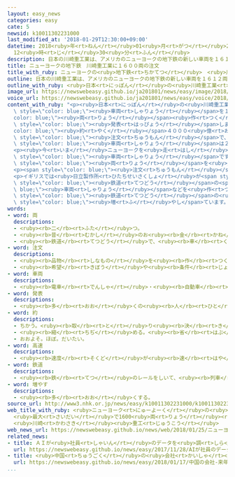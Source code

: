 ```yaml
---
layout: easy_news
categories: easy
cate: 5
newsid: k10011302231000
last_modified_at: '2018-01-29T12:30:00+09:00'
datetime: 2018<ruby>年<rt>ねん</rt></ruby>01<ruby>月<rt>がつ</rt></ruby>29<ruby>日<rt>にち</rt></ruby>
  12<ruby>時<rt>じ</rt></ruby>30<ruby>分<rt>ふん</rt></ruby>
description: 日本の川崎重工業は、アメリカのニューヨークの地下鉄の新しい車両を１６１２両作ることになったと発表しました。
title: ニューヨークの地下鉄　川崎重工業に１６００両の注文
title_with_ruby: ニューヨークの<ruby>地下鉄<rt>ちかてつ</rt></ruby>　<ruby>川崎重工業<rt>かわさきじゅうこうぎょう</rt></ruby>に１６００<ruby>両<rt>りょう</rt></ruby>の<ruby>注文<rt>ちゅうもん</rt></ruby>
outline: 日本の川崎重工業は、アメリカのニューヨークの地下鉄の新しい車両を１６１２両作ることになったと発表しました。
outline_with_ruby: <ruby>日本<rt>にっぽん</rt></ruby>の<ruby>川崎重工業<rt>かわさきじゅうこうぎょう</rt></ruby>は、アメリカのニューヨークの<ruby>地下鉄<rt>ちかてつ</rt></ruby>の<ruby>新<rt>あたら</rt></ruby>しい<ruby>車両<rt>しゃりょう</rt></ruby>を１６１２<ruby>両<rt>りょう</rt></ruby><ruby>作<rt>つく</rt></ruby>ることになったと<ruby>発表<rt>はっぴょう</rt></ruby>しました。
image_url: https://newswebeasy.github.io/ja201801/news/easy/image/2018/01/29/k10011302231000.jpg
voice_url: https://newswebeasy.github.io/ja201801/news/easy/voice/2018/01/29/k10011302231000.mp3
content_with_ruby: "<p><ruby>日本<rt>にっぽん</rt></ruby>の<ruby>川崎重工業<rt>かわさきじゅうこうぎょう</rt></ruby>は、アメリカのニューヨークの<ruby>地下鉄<rt>ちかてつ</rt></ruby>の<ruby>新<rt>あたら</rt></ruby>しい<span\
  \ style=\"color: blue;\"><ruby>車両<rt>しゃりょう</rt></ruby></span>を１６１２<span style=\"\
  color: blue;\"><ruby>両<rt>りょう</rt></ruby></span><ruby>作<rt>つく</rt></ruby>ることになったと<span\
  \ style=\"color: blue;\"><ruby>発表<rt>はっぴょう</rt></ruby></span>しました。<span style=\"\
  color: blue;\"><ruby>約<rt>やく</rt></ruby></span>４０００<ruby>億<rt>おく</rt></ruby><ruby>円<rt>えん</rt></ruby>の<span\
  \ style=\"color: blue;\"><ruby>注文<rt>ちゅうもん</rt></ruby></span>で、<ruby>作<rt>つく</rt></ruby>った<span\
  \ style=\"color: blue;\"><ruby>車両<rt>しゃりょう</rt></ruby></span>は２０２０<ruby>年<rt>ねん</rt></ruby>から<ruby>届<rt>とど</rt></ruby>けます。</p>\n\
  <p><ruby>今<rt>いま</rt></ruby>ニューヨークを<ruby>走<rt>はし</rt></ruby>っている<ruby>地下鉄<rt>ちかてつ</rt></ruby>も、３０％が<ruby>川崎重工業<rt>かわさきじゅうこうぎょう</rt></ruby>が<ruby>作<rt>つく</rt></ruby>った<span\
  \ style=\"color: blue;\"><ruby>車両<rt>しゃりょう</rt></ruby></span>です。<ruby>今<rt>いま</rt></ruby>までに２２００<span\
  \ style=\"color: blue;\"><ruby>両<rt>りょう</rt></ruby></span>を<ruby>届<rt>とど</rt></ruby>けました。</p>\n\
  <p><span style=\"color: blue;\"><ruby>注文<rt>ちゅうもん</rt></ruby></span>をもらうために、<ruby>川崎重工業<rt>かわさきじゅうこうぎょう</rt></ruby>は<ruby>中国<rt>ちゅうごく</rt></ruby>の<ruby>会社<rt>かいしゃ</rt></ruby>などと<ruby>競争<rt>きょうそう</rt></ruby>して、<ruby>経験<rt>けいけん</rt></ruby>や<ruby>技術<rt>ぎじゅつ</rt></ruby>で<ruby>勝<rt>か</rt></ruby>ちました。</p>\n\
  <p>イギリスでは<ruby>日立製作所<rt>ひたちせいさくしょ</rt></ruby>が<span style=\"color: blue;\"><ruby>高速<rt>こうそく</rt></ruby></span><span\
  \ style=\"color: blue;\"><ruby>鉄道<rt>てつどう</rt></ruby></span>の<span style=\"color:\
  \ blue;\"><ruby>車両<rt>しゃりょう</rt></ruby></span>などを<ruby>作<rt>つく</rt></ruby>っていて、<ruby>日本<rt>にっぽん</rt></ruby>の<ruby>会社<rt>かいしゃ</rt></ruby>は<ruby>世界<rt>せかい</rt></ruby>で<span\
  \ style=\"color: blue;\"><ruby>鉄道<rt>てつどう</rt></ruby></span>の<ruby>仕事<rt>しごと</rt></ruby>を<span\
  \ style=\"color: blue;\"><ruby>増<rt>ふ</rt></ruby>やし</span>ています。</p>\n<p></p>\n<p></p>"
words:
- word: 両
  descriptions:
  - <ruby><rb>二</rb><rt>ふた</rt></ruby>つ。
  - <ruby><rb>昔</rb><rt>むかし</rt></ruby>のお<ruby><rb>金</rb><rt>かね</rt></ruby>の<ruby><rb>単位</rb><rt>たんい</rt></ruby>。
  - <ruby><rb>鉄道</rb><rt>てつどう</rt></ruby>で、<ruby><rb>車</rb><rt>くるま</rt></ruby>を<ruby><rb>数</rb><rt>かぞ</rt></ruby>えることば。
- word: 注文
  descriptions:
  - <ruby><rb>品物</rb><rt>しなもの</rt></ruby>を<ruby><rb>作</rb><rt>つく</rt></ruby>らせたり、<ruby><rb>届</rb><rt>とど</rt></ruby>けさせたりすること。
  - <ruby><rb>希望</rb><rt>きぼう</rt></ruby>や<ruby><rb>条件</rb><rt>じょうけん</rt></ruby>を<ruby><rb>出</rb><rt>だ</rt></ruby>すこと。
- word: 車両
  descriptions:
  - <ruby><rb>電車</rb><rt>でんしゃ</rt></ruby>・<ruby><rb>自動車</rb><rt>じどうしゃ</rt></ruby>などのこと。また、その<ruby><rb>一台</rb><rt>いちだい</rt></ruby><ruby><rb>一台</rb><rt>いちだい</rt></ruby>。
- word: 発表
  descriptions:
  - <ruby><rb>多</rb><rt>おお</rt></ruby>くの<ruby><rb>人</rb><rt>ひと</rt></ruby>に<ruby><rb>広</rb><rt>ひろ</rt></ruby>く<ruby><rb>知</rb><rt>し</rt></ruby>らせること。
- word: 約
  descriptions:
  - ちかう。<ruby><rb>取</rb><rt>と</rt></ruby>り<ruby><rb>決</rb><rt>き</rt></ruby>める。
  - <ruby><rb>縮</rb><rt>ちぢ</rt></ruby>める。<ruby><rb>省</rb><rt>はぶ</rt></ruby>く。<ruby><rb>簡単</rb><rt>かんたん</rt></ruby>にする。
  - おおよそ。ほぼ。だいたい。
- word: 高速
  descriptions:
  - <ruby><rb>速度</rb><rt>そくど</rt></ruby>が<ruby><rb>速</rb><rt>はや</rt></ruby>いこと。
- word: 鉄道
  descriptions:
  - <ruby><rb>鉄</rb><rt>てつ</rt></ruby>のレールをしいて、<ruby><rb>列車</rb><rt>れっしゃ</rt></ruby>や<ruby><rb>電車</rb><rt>でんしゃ</rt></ruby>を<ruby><rb>走</rb><rt>はし</rt></ruby>らせる<ruby><rb>交通機関</rb><rt>こうつうきかん</rt></ruby>。<ruby><rb>日本</rb><rt>にっぽん</rt></ruby>では、１８７２<ruby><rb>年</rb><rt>ねん</rt></ruby>（<ruby><rb>明治</rb><rt>めいじ</rt></ruby>５<ruby><rb>年</rb><rt>ねん</rt></ruby>）に<ruby><rb>東京</rb><rt>とうきょう</rt></ruby>の<ruby><rb>新橋</rb><rt>しんばし</rt></ruby>と<ruby><rb>横浜</rb><rt>よこはま</rt></ruby>の<ruby><rb>間</rb><rt>あいだ</rt></ruby>に<ruby><rb>初</rb><rt>はじ</rt></ruby>めて<ruby><rb>開通</rb><rt>かいつう</rt></ruby>した。
- word: 増やす
  descriptions:
  - <ruby><rb>多</rb><rt>おお</rt></ruby>くする。
source_url: http://www3.nhk.or.jp/news/easy/k10011302231000/k10011302231000.html
web_title_with_ruby: <ruby>ニューヨーク<rt>にゅーよーく</rt></ruby>の<ruby>地下鉄<rt>ちかてつ</rt></ruby><ruby>車両<rt>しゃりょう</rt></ruby>
  <ruby>最大<rt>さいだい</rt></ruby>で1600<ruby>両<rt>りょう</rt></ruby><ruby>余<rt>よ</rt></ruby><ruby>受注<rt>じゅちゅう</rt></ruby>
  <ruby>川崎<rt>かわさき</rt></ruby><ruby>重工<rt>じゅうこう</rt></ruby>
web_news_url: https://newswebeasy.github.io/news/web/2018/01/25/ニューヨークの地下鉄車両-最大で1600両余受注-川崎重工
related_news:
- title: ＡＩが<ruby>社員<rt>しゃいん</rt></ruby>のデータを<ruby>調<rt>しら</rt></ruby>べて<ruby>仕事<rt>しごと</rt></ruby>に<ruby>合<rt>あ</rt></ruby>った<ruby>人<rt>ひと</rt></ruby>を<ruby>選<rt>えら</rt></ruby>ぶ
  url: https://newswebeasy.github.io/news/easy/2017/11/28/AIが社員のデータを調べて仕事に合った人を選ぶ
- title: <ruby>中国<rt>ちゅうごく</rt></ruby>の<ruby>会社<rt>かいしゃ</rt></ruby>　<ruby>来年<rt>らいねん</rt></ruby>アメリカで<ruby>車<rt>くるま</rt></ruby>を<ruby>売<rt>う</rt></ruby>り<ruby>始<rt>はじ</rt></ruby>める<ruby>計画<rt>けいかく</rt></ruby>を<ruby>発表<rt>はっぴょう</rt></ruby>
  url: https://newswebeasy.github.io/news/easy/2018/01/17/中国の会社-来年アメリカで車を売り始める計画を発表
...
```

